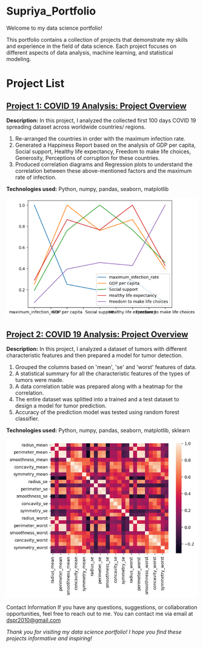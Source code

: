 # Supriya_Portfolio

Welcome to my data science portfolio! 

This portfolio contains a collection of projects that demonstrate my skills and experience in the field of data science. Each project focuses on different aspects of data analysis, machine learning, and statistical modeling.

# Project List
## [Project 1: COVID 19 Analysis: Project Overview](https://github.com/Dr-S-Das/displayprojects/blob/main/COVID%2019%20Analysis.ipynb)

**Description:** 
In this project, I analyzed the collected first 100 days COVID 19 spreading dataset across worldwide countries/ regions. 
1. Re-arranged the countries in order with the maximum infection rate.
2. Generated a Happiness Report based on the analysis of GDP per capita, Social support, Healthy life expectancy, Freedom to make life choices, Generosity, Perceptions of corruption for these countries.
3. Produced correlation diagrams and Regression plots to understand the correlation between these above-mentioned factors and the maximum rate of infection. 

**Technologies used:**
Python, numpy, pandas, seaborn, matplotlib


![](https://github.com/Dr-S-Das/Supriya_Portfolio/blob/main/images/Covid%2019_corr%20diag.png)



## [Project 2: COVID 19 Analysis: Project Overview](https://github.com/Dr-S-Das/displayprojects/blob/main/Tumor%20Detection.ipynb)

**Description:** 
In this project, I analyzed a dataset of tumors with different characteristic features and then prepared a model for tumor detection. 
1. Grouped the columns based on 'mean', 'se' and 'worst' features of data.
2. A statistical summary for all the characteristic features of the types of tumors were made.
3. A data correlation table was prepared along with a heatmap for the correlation.
4. The entire dataset was splitted into a trained and a test dataset to design a model for tumor prediction.
5. Accuracy of the prediction model was tested using random forest classifier.

**Technologies used:**
Python, numpy, pandas, seaborn, matplotlib, sklearn

![](https://github.com/Dr-S-Das/Supriya_Portfolio/blob/main/images/tumor%20prediction%20heatmap.png)




Contact Information
If you have any questions, suggestions, or collaboration opportunities, feel free to reach out to me. You can contact me via email at dspr2010@gmail.com

*Thank you for visiting my data science portfolio! I hope you find these projects informative and inspiring!*






